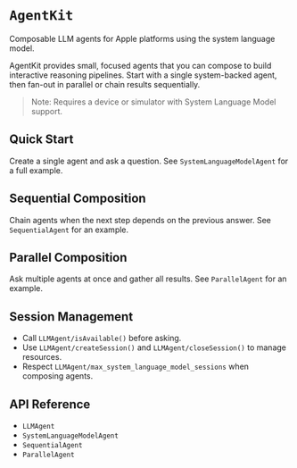 # ``AgentKit``

Composable LLM agents for Apple platforms using the system language model.

AgentKit provides small, focused agents that you can compose to build
interactive reasoning pipelines. Start with a single system-backed agent,
then fan-out in parallel or chain results sequentially.

> Note: Requires a device or simulator with System Language Model support.

## Quick Start

Create a single agent and ask a question. See ``SystemLanguageModelAgent`` for a full example.

## Sequential Composition

Chain agents when the next step depends on the previous answer. See ``SequentialAgent`` for an example.

## Parallel Composition

Ask multiple agents at once and gather all results. See ``ParallelAgent`` for an example.

## Session Management

- Call ``LLMAgent/isAvailable()`` before asking.
- Use ``LLMAgent/createSession()`` and ``LLMAgent/closeSession()`` to manage resources.
- Respect ``LLMAgent/max_system_language_model_sessions`` when composing agents.

## API Reference

- ``LLMAgent``
- ``SystemLanguageModelAgent``
- ``SequentialAgent``
- ``ParallelAgent``

